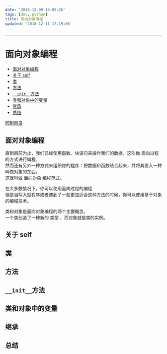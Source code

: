 ```yaml
---
date: '2018-12-09 16:09:26'
tags: [dev, python]
title: 面向对象编程
updated: '2018-12-11 17:19:06'
...
```

---
# 面向对象编程
<!-- MarkdownTOC -->

- [面对对象编程](#%E9%9D%A2%E5%AF%B9%E5%AF%B9%E8%B1%A1%E7%BC%96%E7%A8%8B)
- [关于 self](#%E5%85%B3%E4%BA%8E-self)
- [类](#%E7%B1%BB)
- [方法](#%E6%96%B9%E6%B3%95)
- [`__init__`方法](#__init__%E6%96%B9%E6%B3%95)
- [类和对象中的变量](#%E7%B1%BB%E5%92%8C%E5%AF%B9%E8%B1%A1%E4%B8%AD%E7%9A%84%E5%8F%98%E9%87%8F)
- [继承](#%E7%BB%A7%E6%89%BF)
- [总结](#%E6%80%BB%E7%BB%93)

<!-- /MarkdownTOC -->
[回到目录](./index.md)

<a id="%E9%9D%A2%E5%AF%B9%E5%AF%B9%E8%B1%A1%E7%BC%96%E7%A8%8B"></a>
## 面对对象编程
直到目前为止，我们已经使用函数、块语句来操作我们的数据。这叫做 面向过程 的方式进行编程。  
然而还有另外一种方式来组织你的程序：把数据和函数结合起来，并将其置入一种叫做对象的东西。  
这就叫做 面向对象 编程范式。

在大多数情况下，你可以使用面向过程的编程  
但是当写大型程序或者遇到了一些更加适合这种方法的时候，你可以使用基于对象的编程技术。

类和对象是面向对象编程的两个主要概念。  
一个类创造了一种新的 类型 ，而对象就是类的实例。

<a id="%E5%85%B3%E4%BA%8E-self"></a>
## 关于 self

<a id="%E7%B1%BB"></a>
## 类

<a id="%E6%96%B9%E6%B3%95"></a>
## 方法

<a id="__init__%E6%96%B9%E6%B3%95"></a>
## `__init__`方法 

<a id="%E7%B1%BB%E5%92%8C%E5%AF%B9%E8%B1%A1%E4%B8%AD%E7%9A%84%E5%8F%98%E9%87%8F"></a>
## 类和对象中的变量

<a id="%E7%BB%A7%E6%89%BF"></a>
## 继承

<a id="%E6%80%BB%E7%BB%93"></a>
## 总结

